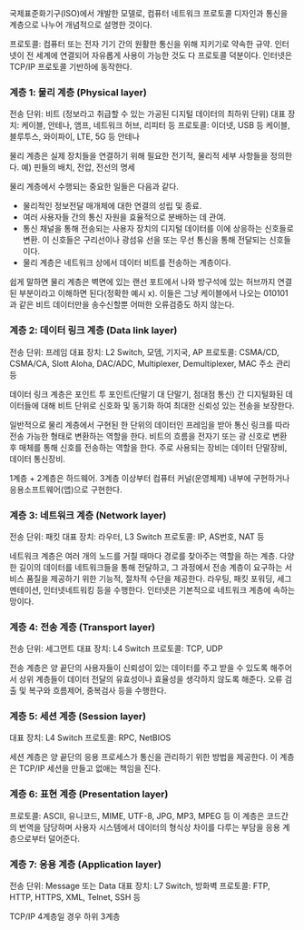 국제표준화기구(ISO)에서 개발한 모델로, 컴퓨터 네트워크 프로토콜 디자인과 통신을 계층으로 나누어 개념적으로 설명한 것이다.

프로토콜: 컴퓨터 또는 전자 기기 간의 원활한 통신을 위해 지키기로 약속한 규약.
		 인터넷이 전 세계에 연결되어 자유롭게 사용이 가능한 것도 다 프로토콜 덕분이다.
		 인터넷은 TCP/IP 프로토콜 기반하에 동작한다.

### 계층 1: 물리 계층 (Physical layer)
전송 단위: 비트 (정보라고 취급할 수 있는 가공된 디지털 데이터의 최하위 단위)
대표 장치: 케이블, 안테나, 앰프, 네트워크 허브, 리피터 등
프로토콜: 이더넷, USB 등 케이블, 블루투스, 와이파이, LTE, 5G 등 안테나

물리 계층은 실제 장치들을 연결하기 위해 필요한 전기적, 물리적 세부 사항들을 정의한다.
예) 핀들의 배치, 전압, 전선의 명세 

물리 계층에서 수행되는 중요한 일들은 다음과 같다.
- 물리적인 정보전달 매개체에 대한 연결의 성립 및 종료.
- 여러 사용자들 간의 통신 자원을 효율적으로 분배하는 데 관여.
- 통신 채널을 통해 전송되는 사용자 장치의 디지털 데이터를 이에 상응하는 신호들로 변환. 이 신호들은 구리선이나 광섬유 선을 또는 무선 통신을 통해 전달되는 신호들이다. 
- 물리 계층은 네트워크 상에서 데이터 비트를 전송하는 계층이다. 

쉽게 말하면 물리 계층은 벽면에 있는 랜선 포트에서 나와 방구석에 있는 허브까지 연결된 부분이라고 이해하면 된다(정확한 예시 x). 이들은 그냥 케이블에서 나오는 010101과 같은 비트 데이터만을 송수신할뿐 어떠한 오류검증도 하지 않는다. 

### 계층 2: 데이터 링크 계층 (Data link layer)
전송 단위: 프레임
대표 장치: L2 Switch, 모뎀, 기지국, AP
프로토콜: CSMA/CD, CSMA/CA, Slott Aloha, DAC/ADC, Multiplexer, Demultiplexer, MAC 주소 관리 등

데이터 링크 계층은 포인트 투 포인트(단말기 대 단말기, 점대점 통신) 간 디지털화된 데이터들에 대해 비트 단위로 신호화 및 동기화 하여 최대한 신뢰성 있는 전송을 보장한다.

일반적으로 물리 계층에서 구현된 한 단위의 데이터인 프레임을 받아 통신 링크를 따라 전송 가능한 형태로 변환하는 역할을 한다. 비트의 흐름을 전자기 또는 광 신호로 변환 후 매체를 통해 신호를 전송하는 역할을 한다. 주로 사용되는 장비는 데이터 단말장비, 데이터 통신장비.

1계층 + 2계층은 하드웨어. 3계층 이상부터 컴퓨터 커널(운영체제) 내부에 구현하거나 응용소프트웨어(앱)으로 구현한다.

### 계층 3: 네트워크 계층 (Network layer)
전송 단위: 패킷
대표 장치: 라우터, L3 Switch
프로토콜: IP, AS번호, NAT 등

네트워크 계층은 여러 개의 노드를 거칠 때마다 경로를 찾아주는 역할을 하는 계층. 
다양한 길이의 데이터를 네트워크들을 통해 전달하고, 그 과정에서 전송 계층이 요구하는 서비스 품질을 제공하기 위한 기능적, 절차적 수단을 제공한다.
라우팅, 패킷 포워딩, 세그멘테이션, 인터넷네트워킹 등을 수행한다.
인터넷은 기본적으로 네트워크 계층에 속하는 망이다. 

### 계층 4: 전송 계층 (Transport layer)
전송 단위: 세그먼트
대표 장치: L4 Switch
프로토콜: TCP, UDP

전송 계층은 양 끝단의 사용자들이 신뢰성이 있는 데이터를 주고 받을 수 있도록 해주어서 상위 계층들이 데이터 전달의 유효성이나 효율성을 생각하지 않도록 해준다. 
오류 검출 및 복구와 흐름제어, 중복검사 등을 수행한다.

### 계층 5: 세션 계층 (Session layer)
대표 장치: L4 Switch
프로토콜: RPC, NetBIOS

세션 계층은 양 끝단의 응용 프로세스가 통신을 관리하기 위한 방법을 제공한다.
이 계층은 TCP/IP 세션을 만들고 없애는 책임을 진다.

### 계층 6: 표현 계층 (Presentation layer)
프로토콜: ASCII, 유니코드, MIME, UTF-8, JPG, MP3, MPEG 등
이 계층은 코드간의 번역을 담당하며 사용자 시스템에서 데이터의 형식상 차이를 다루는 부담을 응용 계층으로부터 덜어준다.

### 계층 7: 응용 계층 (Application layer)
전송 단위: Message 또는 Data
대표 장치: L7 Switch, 방화벽
프로토콜: FTP, HTTP, HTTPS, XML, Telnet, SSH 등

TCP/IP 4계층일 경우 하위 3계층 
